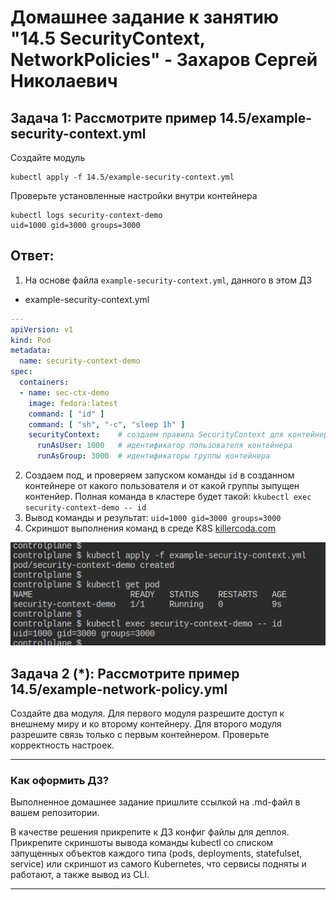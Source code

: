 # Домашнее задание к занятию "14.5 SecurityContext, NetworkPolicies" - Захаров Сергей Николаевич

## Задача 1: Рассмотрите пример 14.5/example-security-context.yml

Создайте модуль

```
kubectl apply -f 14.5/example-security-context.yml
```

Проверьте установленные настройки внутри контейнера

```
kubectl logs security-context-demo
uid=1000 gid=3000 groups=3000
```
##  Ответ:

1. На основе файла `example-security-context.yml`, данного в этом ДЗ
* example-security-context.yml
```yml
---
apiVersion: v1
kind: Pod
metadata:
  name: security-context-demo
spec:
  containers:
  - name: sec-ctx-demo
    image: fedora:latest
    command: [ "id" ]
    command: [ "sh", "-c", "sleep 1h" ]
    securityContext:    # создаем правила SecurityContext для контейнера 
      runAsUser: 1000   # идентификатор пользователя контейнера
      runAsGroup: 3000  # идентификаторы группы контейнера
```

2. Создаем под, и проверяем запуском команды `id` в созданном контейнере от какого пользователя и от какой группы зыпущен контенйер.
Полная команда в кластере будет такой: `kkubectl exec security-context-demo -- id`
3. Вывод команды и результат: `uid=1000 gid=3000 groups=3000`
4. Скриншот выполнения команд в среде K8S [killercoda.com](https://killercoda.com/playgrounds/scenario/kubernetes)

![kubectl-exec-security-context-demo--id](/14.5-SecurityContext&NetworkPolicies/Files/kubectl-exec-security-context-demo--id.png)




## Задача 2 (*): Рассмотрите пример 14.5/example-network-policy.yml

Создайте два модуля. Для первого модуля разрешите доступ к внешнему миру
и ко второму контейнеру. Для второго модуля разрешите связь только с
первым контейнером. Проверьте корректность настроек.

---

### Как оформить ДЗ?

Выполненное домашнее задание пришлите ссылкой на .md-файл в вашем репозитории.

В качестве решения прикрепите к ДЗ конфиг файлы для деплоя. Прикрепите скриншоты вывода команды kubectl со списком запущенных объектов каждого типа (pods, deployments, statefulset, service) или скриншот из самого Kubernetes, что сервисы подняты и работают, а также вывод из CLI.

---
